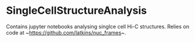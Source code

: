 # SingleCellStructureAnalysis

Contains jupyter notebooks analysing singlce cell Hi-C structures. Relies on code at ~https://github.com/latkins/nuc_frames~.
